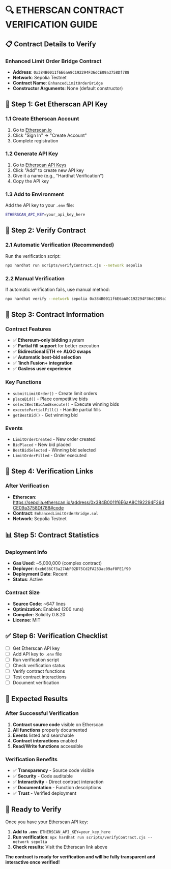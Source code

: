 # 🔍 ETHERSCAN CONTRACT VERIFICATION GUIDE

## 📋 **Contract Details to Verify**

### **Enhanced Limit Order Bridge Contract**
- **Address**: `0x384B0011f6E6aA8C192294F36dCE09a3758Df788`
- **Network**: Sepolia Testnet
- **Contract Name**: `EnhancedLimitOrderBridge`
- **Constructor Arguments**: None (default constructor)

## 🔑 **Step 1: Get Etherscan API Key**

### **1.1 Create Etherscan Account**
1. Go to [Etherscan.io](https://etherscan.io)
2. Click "Sign In" → "Create Account"
3. Complete registration

### **1.2 Generate API Key**
1. Go to [Etherscan API Keys](https://etherscan.io/myapikey)
2. Click "Add" to create new API key
3. Give it a name (e.g., "Hardhat Verification")
4. Copy the API key

### **1.3 Add to Environment**
Add the API key to your `.env` file:
```bash
ETHERSCAN_API_KEY=your_api_key_here
```

## 🚀 **Step 2: Verify Contract**

### **2.1 Automatic Verification (Recommended)**
Run the verification script:
```bash
npx hardhat run scripts/verifyContract.cjs --network sepolia
```

### **2.2 Manual Verification**
If automatic verification fails, use manual method:
```bash
npx hardhat verify --network sepolia 0x384B0011f6E6aA8C192294F36dCE09a3758Df788
```

## 📄 **Step 3: Contract Information**

### **Contract Features**
- ✅ **Ethereum-only bidding** system
- ✅ **Partial fill support** for better execution
- ✅ **Bidirectional ETH ↔ ALGO swaps**
- ✅ **Automatic best-bid selection**
- ✅ **1inch Fusion+ integration**
- ✅ **Gasless user experience**

### **Key Functions**
- `submitLimitOrder()` - Create limit orders
- `placeBid()` - Place competitive bids
- `selectBestBidAndExecute()` - Execute winning bids
- `executePartialFill()` - Handle partial fills
- `getBestBid()` - Get winning bid

### **Events**
- `LimitOrderCreated` - New order created
- `BidPlaced` - New bid placed
- `BestBidSelected` - Winning bid selected
- `LimitOrderFilled` - Order executed

## 🔗 **Step 4: Verification Links**

### **After Verification**
- **Etherscan**: https://sepolia.etherscan.io/address/0x384B0011f6E6aA8C192294F36dCE09a3758Df788#code
- **Contract**: `EnhancedLimitOrderBridge.sol`
- **Network**: Sepolia Testnet

## 📊 **Step 5: Contract Statistics**

### **Deployment Info**
- **Gas Used**: ~5,000,000 (complex contract)
- **Deployer**: `0xeb636Cf3a27AbF02D75Cd2FA253ac09af0FE1f90`
- **Deployment Date**: Recent
- **Status**: Active

### **Contract Size**
- **Source Code**: ~647 lines
- **Optimization**: Enabled (200 runs)
- **Compiler**: Solidity 0.8.20
- **License**: MIT

## ✅ **Step 6: Verification Checklist**

- [ ] Get Etherscan API key
- [ ] Add API key to `.env` file
- [ ] Run verification script
- [ ] Check verification status
- [ ] Verify contract functions
- [ ] Test contract interactions
- [ ] Document verification

## 🎯 **Expected Results**

### **After Successful Verification**
1. **Contract source code** visible on Etherscan
2. **All functions** properly documented
3. **Events** listed and searchable
4. **Contract interactions** enabled
5. **Read/Write functions** accessible

### **Verification Benefits**
- ✅ **Transparency** - Source code visible
- ✅ **Security** - Code auditable
- ✅ **Interactivity** - Direct contract interaction
- ✅ **Documentation** - Function descriptions
- ✅ **Trust** - Verified deployment

## 🚀 **Ready to Verify**

Once you have your Etherscan API key:

1. **Add to `.env`**: `ETHERSCAN_API_KEY=your_key_here`
2. **Run verification**: `npx hardhat run scripts/verifyContract.cjs --network sepolia`
3. **Check results**: Visit the Etherscan link above

**The contract is ready for verification and will be fully transparent and interactive once verified!** 
